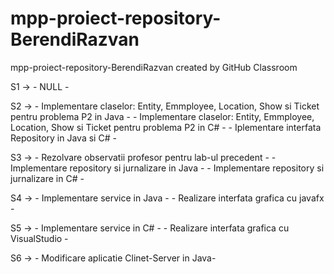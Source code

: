 # mpp-proiect-repository-BerendiRazvan
mpp-proiect-repository-BerendiRazvan created by GitHub Classroom

S1 -> - NULL -

S2 -> - Implementare claselor: Entity, Emmployee, Location, Show si Ticket pentru problema P2 in Java -
      - Implementare claselor: Entity, Emmployee, Location, Show si Ticket pentru problema P2 in C# -
      - Iplementare interfata Repository in Java si C# -
      
S3 -> - Rezolvare observatii profesor pentru lab-ul precedent -
      - Implementare repository si jurnalizare in Java -
      - Implementare repository si jurnalizare in C# -

S4 -> - Implementare service in Java -
      - Realizare interfata grafica cu javafx -

S5 -> - Implementare service in C# -
      - Realizare interfata grafica cu VisualStudio -

S6 -> - Modificare aplicatie Clinet-Server in Java-
